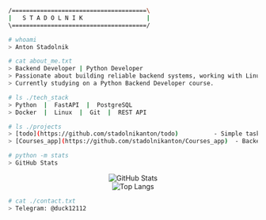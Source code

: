 ```bash
/======================================\
|   S T A D O L N I K                  |
\======================================/
```

```bash
# whoami
> Anton Stadolnik

# cat about_me.txt
> Backend Developer | Python Developer  
> Passionate about building reliable backend systems, working with Linux, and learning new technologies.  
> Currently studying on a Python Backend Developer course.

# ls ./tech_stack
> Python  |  FastAPI  |  PostgreSQL  
> Docker  |  Linux  |  Git  |  REST API

# ls ./projects
> [todo](https://github.com/stadolnikanton/todo)          - Simple task manager API built with FastAPI  
> [Courses_app](https://github.com/stadolnikanton/Courses_app)  - Backend for course management using modern Python stack

# python -m stats
> GitHub Stats
```
<p align="center">
  <img src="https://github-readme-stats.vercel.app/api?username=stadolnikanton&show_icons=true&theme=tokyonight&hide_border=true" alt="GitHub Stats" />
  <br/>
  <img src="https://github-readme-stats.vercel.app/api/top-langs/?username=stadolnikanton&layout=compact&theme=tokyonight&hide_border=true" alt="Top Langs" />
</p>

```bash
# cat ./contact.txt
> Telegram: @duck12112
```

